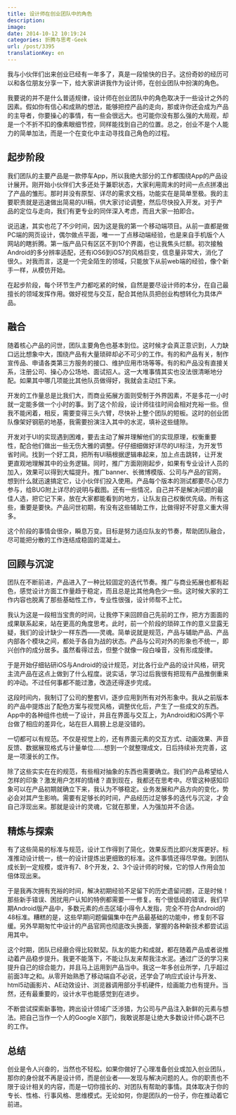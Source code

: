 ```yaml
---
title: 设计师在创业团队中的角色
description: 
image: 
date: 2014-10-12 10:19:24
categories: 折腾与思考-Geek
url: /post/3395
translationKey: en
---
```


我与小伙伴们出来创业已经有一年多了，真是一段愉快的日子。这份奇妙的经历可以和各位朋友分享一下，给大家讲讲我作为设计师，在创业团队中扮演的角色。

我要说的并不是什么普适规律，设计师在创业团队中的角色取决于一些设计之外的因素。假如你有信心和成熟的想法，能够把控产品的走向，那或许你还会成为产品的主导者，你要操心的事情，有一些会很远大。也可能你没有那么强的大局观，却是一个不折不扣的像素眼细节控，同样能找到自己的位置。总之，创业不是个人能力的简单加法，而是一个在变化中主动寻找自己角色的过程。

## 起步阶段

我们团队的主要产品是一款停车App，所以我绝大部分的工作都围绕App的产品设计展开。刚开始小伙伴们大多还处于兼职状态，大家利用周末的时间一点点拼凑出了产品的雏形。那时并没有原型、详尽的需求文档，功能实在是简单至极。我的主要职责就是迅速做出简易的UI稿，供大家讨论调整，然后尽快投入开发。对于产品的定位与走向，我们有更专业的同伴深入考虑，而且大家一拍即合。

说迅速，其实也花了不少时间，因为这是我的第一个移动端项目。从前一直都是做PC端的网页设计，偶尔做点平面，唯一一丁点移动端经验，也是来自手机版个人网站的瞎折腾。第一版产品只有区区不到10个界面，也让我焦头烂额。初次接触Android的多分辨率适配，还有iOS6到iOS7的风格巨变，信息量非常大，消化了很久。对我而言，这是一个完全陌生的领域，只能放下从前web端的经验，像个新手一样，从模仿开始。

在起步阶段，每个环节生产力都吃紧的时候，自然是要尽设计师的本分，在自己最擅长的领域发挥作用。做好视觉与交互，配合其他队员把创业构想转化为具体产品。

## 融合

随着核心产品的问世，团队主要角色也基本到位。这时候才会真正意识到，人力缺口远比想象中大，围绕产品有大量琐碎却必不可少的工作。有的和产品有关，制作宣传品、申请各类第三方服务的接口、维护应用市场等等。有的和产品没有直接关系，注册公司、操心办公场地、面试招人。这一大堆事情其实也没法很清晰地分配。如果其中哪几项能比其他队员做得好，我就会主动扛下来。

开发的工作量总是比我们大，而商业拓展方面则受制于外界因素，不是多花一小时就一定能多做一个小时的事。到了这个阶段，设计师往往时间会相对充裕一些。但我不能闲着，相反，需要变得三头六臂，尽快补上整个团队的短板。这时的创业团队像架好钢筋的地基，我需要扮演注入其中的水泥，填补这些缝隙。

开发对于UI的实现遇到困难，要去主动了解并理解他们的实现原理，权衡重要性，配合他们做出一些无伤大雅的调整。仔仔细细做好详尽的UI标注，为开发节省时间。找到一个好工具，把所有UI稿根据逻辑串起来，加上点击跳转，让开发更直观地理解其中的业务逻辑。同时，推广方面刚刚起步，如果有专业设计人员的加入，效果可以得到大幅提升。推广banner、长微博模版、公司与产品的官网，想到什么就迅速搞定它，让小伙伴们投入使用。产品每个版本的测试都要尽心尽力参与，给BUG附上详尽的说明与截图。还有一些情况，自己并不是解决问题的最佳人选，把它记下来，放在大家都能看到的地方，让队友自己权衡优先级。所有这些，重要是要快。产品问世初期，有没有这些辅助工作，比做得好不好意义重大得多。

这个阶段的事情会很杂，瞬息万变。目标是努力适应队友的节奏，帮助团队融合，尽可能把分散的工作连结成稳固的混凝土。

## 回顾与沉淀

团队在不断前进，产品进入了一种比较固定的迭代节奏。推广与商业拓展也都有起色，感觉设计方面工作量趋于稳定，而且总是比其他角色少一些。这时候大家的工作内容也脱离了那些基础性工作，专业性很强，设计师帮不上忙。

我认为这是一段相当宝贵的时间，让我停下来回顾自己先前的工作，把方方面面的成果联系起来，站在更高的角度思考。此时，前一个阶段的琐碎工作的意义显露无疑，我们的设计缺少一样东西——灵魂。简单说就是规范，产品与辅助产品、产品内部各个模块之间，都处于各自为战的状态。产品与公司对外的形象也不统一，即兴创作的成分居多。虽然看得过去，但整个就像一段白噪音，没有形成旋律。

于是开始仔细钻研iOS与Android的设计规范，对比各行业产品的设计风格，研究主流产品在这点上做到了什么程度。说实话，学习过后我很有把现有产品推倒重来的冲动。不过任何事都不能过激，改造还得逐步完成。

这段时间内，我制订了公司的整套VI，逐步应用到所有对外形象中。我从之前版本的产品中提炼出了配色方案与视觉风格，调整优化后，产生了一些成文的东西。App中的各种组件也统一了设计，并且在界面与交互上，为Android和iOS两个平台做了相应的差异化，站在巨人肩膀上总是没错的。

一切都可以有规范。不仅是视觉上的，还有界面元素的交互方式、动画效果、声音反馈、数据展现格式与计量单位……想到一个就整理成文，日后持续补充完善，这是一项漫长的工作。

除了这些实实在在的规范，有些相对抽象的东西也需要确立。我们的产品希望给人怎样的印象？激发用户怎样的情绪？直到现在，我都还在思考中。尽管这种感知印象可以在产品初期就确立下来，我认为不够稳定。业务发展和产品方向的变化，势必会对其产生影响。需要有足够长的时间，产品经历过足够多的迭代与沉淀，才会自己浮现出来。那就是设计的灵魂，它就在那里，人为强加并不合适。

## 精炼与探索

有了这些简易的标准与规范，设计工作得到了简化，效果反而比即兴发挥更好。标准推动设计统一，统一的设计提炼出更细致的标准。这件事情还得尽早做。到团队成长到一定规模，或许有7、8个开发，2、3个设计师的时候，它的惊人作用会加倍体现出来。

于是我再次拥有充裕的时间，解决初期经验不足留下的历史遗留问题，正是时候！那些新手错误、困扰用户认知的特例都需要一一修复。有个很低级的错误，我们早期Android版产品中，多数元素的点击区域小得令人发指，完全不符合Android的48标准。糟糕的是，这些早期问题偏偏集中在产品最基础的功能中，修复刻不容缓。另外早期匆忙中设计的产品官网也彻底改头换面，掌握的各种新技术都尝试运用其中。

这个时期，团队已经磨合得比较默契。队友的能力和成就，都在随着产品或者说推动着产品稳步提升。我更不能落下，不能让队友来帮我注水泥。通过广泛的学习来提升自己的综合能力，并且马上运用到产品当中。我这一年多创业所学，几乎超过前面3年之和。从零开始熟悉了移动端自不必说，还学会了响应式设计与开发、html5动画影片、AE动效设计、浏览器调用部分手机硬件，绘画能力也有提升。当然，还有最重要的，设计水平也能感觉到在进步。

不断尝试探索新事物，跨出设计领域广泛涉猎，为公司与产品注入新鲜的元素与想法。把自己当作一个人的Google X部门，我敢说那是让绝大多数设计师心跳不已的工作。

## 总结

创业是令人兴奋的，当然也不轻松。如果你做好了心理准备创业或加入创业团队，那你的身份就不再是设计师，而是创业者——发现与解决问题的人。你的职责也不限于设计相关的内容，而是一切你擅长的、对团队有帮助的事情。具体取决于你的专长、性格、行事风格、思维模式。无论如何，你是团队的一份子，你在推动着它前进。